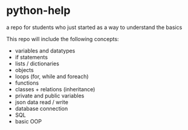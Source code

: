 # python-help
a repo for students who just started as a way to understand the basics

This repo will include the following concepts:
- variables and datatypes
- if statements
- lists / dictionaries
- objects
- loops (for, while and foreach)
- functions
- classes + relations (inheritance)
- private and public variables
- json data read / write
- database connection
- SQL
- basic OOP